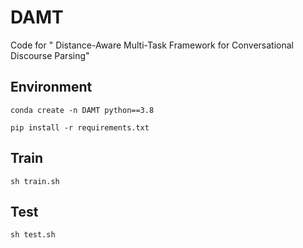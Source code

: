 # DAMT
 Code for " Distance-Aware Multi-Task Framework for Conversational Discourse Parsing"

## Environment

```
conda create -n DAMT python==3.8
```
```
pip install -r requirements.txt
```

## Train

```
sh train.sh
```

## Test

```
sh test.sh
```







